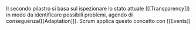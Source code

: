 Il secondo pilastro si basa sul ispezionare lo stato attuale ([[Transparency]]) in modo da identificare possibili problemi, agendo di conseguenza([[Adaptation]]).
Scrum applica questo concetto con [[Events]]